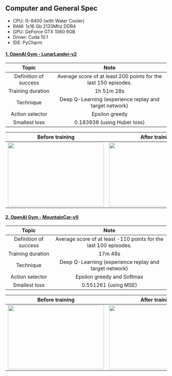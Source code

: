 ## Computer and General Spec
- CPU: i5-8400 (with Water Cooler)
- RAM: 1x16 Gb 2133Mhz DDR4 
- GPU: GeForce GTX 1060 6GB
- Driver: Cuda 10.1
- IDE: PyCharm 

#### [1. OpenAI Gym - LunarLander-v2](https://gym.openai.com/envs/LunarLander-v2/)

<table align="center">
    <thead>
        <tr>
            <th>Topic</th>
            <th>Note</th>
        </tr>
    </thead>
    <tbody>
        <tr>
            <td align="center">Definition of success</td>
            <td align="center">Average score of at least 200 points for the last 150 episodes.</td>
        </tr>
        <tr>
            <td align="center">Training duration</td>
            <td align="center">1h 51m 28s</td>
        </tr>
        <tr>
            <td align="center">Technique</td>
            <td align="center">Deep Q-Learning (experience replay and target network)</td>
        </tr>
        <tr>
            <td align="center">Action selector</td>
            <td align="center">Epsilon greedy</td>
        </tr>
        <tr>
            <td align="center">Smallest loss</td>
            <td align="center">0.183936 (using Huber loss)</td>
        </tr>
    </tbody>
</table>

<table align="center">
    <thead>
        <tr>
            <th>Before training</th>
            <th>After training</th>
        </tr>
    </thead>
    <tbody>
        <tr>
            <td align="center">
                <img src="https://github.com/TheVini/DeepReinforcement_OpenAI/blob/master/Others/lunarlanderbefore.gif" width="300" height="200">
            </td>
            <td align="center"> 
                <img src="https://github.com/TheVini/DeepReinforcement_OpenAI/blob/master/Others/lunarlanderafter.gif" width="300" height="200">
            </td>
        </tr>
    </tbody>
</table>

#### [2. OpenAI Gym - MountainCar-v0](https://gym.openai.com/envs/MountainCar-v0/)

<table align="center">
    <thead>
        <tr>
            <th>Topic</th>
            <th>Note</th>
        </tr>
    </thead>
    <tbody>
        <tr>
            <td align="center">Definition of success</td>
            <td align="center">Average score of at least -110 points for the last 100 episodes.</td>
        </tr>
        <tr>
            <td align="center">Training duration</td>
            <td align="center">17m 48s</td>
        </tr>
        <tr>
            <td align="center">Technique</td>
            <td align="center">Deep Q-Learning (experience replay and target network)</td>
        </tr>
        <tr>
            <td align="center">Action selector</td>
            <td align="center">Epsilon greedy and Softmax</td>
        </tr>
        <tr>
            <td align="center">Smallest loss</td>
            <td align="center">0.551261 (using MSE)</td>
        </tr>
    </tbody>
</table>

<table align="center">
    <thead>
        <tr>
            <th>Before training</th>
            <th>After training</th>
        </tr>
    </thead>
    <tbody>
        <tr>
            <td align="center">
                <img src="https://github.com/TheVini/DeepReinforcement_OpenAI/blob/master/Others/mountaincarbefore.gif" width="300" height="200">
            </td>
            <td align="center"> 
                <img src="https://github.com/TheVini/DeepReinforcement_OpenAI/blob/master/Others/mountaincarafter.gif" width="300" height="200">
            </td>
        </tr>
    </tbody>
</table>